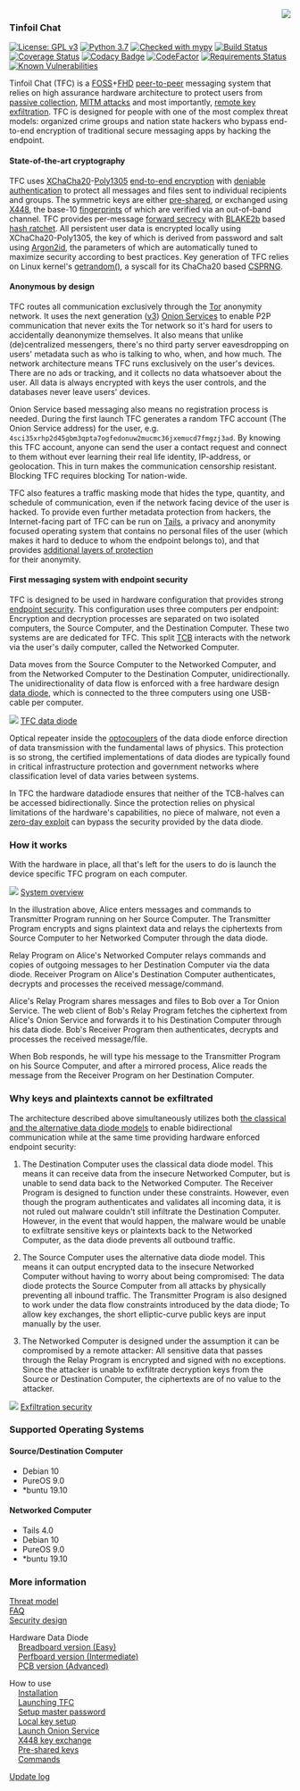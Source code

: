 <img align="right" src="https://cs.helsinki.fi/u/oottela/tfc_logo.png" style="position: relative; top: 0; left: 0;">

### Tinfoil Chat

[![License: GPL v3](https://img.shields.io/badge/License-GPLv3-blue.svg)](https://www.gnu.org/licenses/gpl-3.0)
[![Python 3.7](https://img.shields.io/badge/python-3.7-informational.svg)](https://www.python.org/downloads/release/python-370/)
[![Checked with mypy](http://www.mypy-lang.org/static/mypy_badge.svg)](http://mypy-lang.org/)
[![Build Status](https://travis-ci.org/tfctesting/tfc.svg?branch=master)](https://travis-ci.org/tfctesting/tfc) 
[![Coverage Status](https://coveralls.io/repos/github/tfctesting/tfc/badge.svg?branch=master)](https://coveralls.io/github/tfctesting/tfc?branch=master)
[![Codacy Badge](https://api.codacy.com/project/badge/Grade/4a3de2a3691f44029d9c779a01b912e1)](https://www.codacy.com/manual/tfctesting/tfc?utm_source=github.com&amp;utm_medium=referral&amp;utm_content=tfctesting/tfc&amp;utm_campaign=Badge_Grade)
[![CodeFactor](https://www.codefactor.io/repository/github/tfctesting/tfc/badge)](https://www.codefactor.io/repository/github/tfctesting/tfc)
[![Requirements Status](https://requires.io/github/tfctesting/tfc/requirements.svg?branch=master)](https://requires.io/github/tfctesting/tfc/requirements/?branch=master)
[![Known Vulnerabilities](https://snyk.io/test/github/tfctesting/tfc/badge.svg)](https://snyk.io/test/github/tfctesting/tfc) 

Tinfoil Chat (TFC) is a
[FOSS](https://www.gnu.org/philosophy/free-sw.html)+[FHD](https://www.gnu.org/philosophy/free-hardware-designs.en.html)
[peer-to-peer](https://en.wikipedia.org/wiki/Peer-to-peer)
messaging system that relies on high assurance hardware architecture to protect users from
[passive collection](https://en.wikipedia.org/wiki/Upstream_collection), 
[MITM attacks](https://en.wikipedia.org/wiki/Man-in-the-middle_attack)
and most importantly,
[remote key exfiltration](https://www.youtube.com/watch?v=3euYBPlX9LM). 
TFC is designed for people with one of the most complex threat models: organized crime 
groups and nation state hackers who bypass end-to-end encryption of traditional secure 
messaging apps by hacking the endpoint.  

   
#### State-of-the-art cryptography

TFC uses
[XChaCha20](https://cr.yp.to/chacha/chacha-20080128.pdf)-[Poly1305](https://cr.yp.to/mac/poly1305-20050329.pdf)
[end-to-end encryption](https://en.wikipedia.org/wiki/End-to-end_encryption)
with
[deniable authentication](https://en.wikipedia.org/wiki/Deniable_encryption#Deniable_authentication)
to protect all messages and files sent to individual recipients and groups. 
The symmetric keys are either
[pre-shared](https://en.wikipedia.org/wiki/Pre-shared_key),
or exchanged using
[X448](https://eprint.iacr.org/2015/625.pdf),
the base-10
[fingerprints](https://en.wikipedia.org/wiki/Public_key_fingerprint)
of which are verified via an out-of-band channel. TFC provides 
per-message
[forward secrecy](https://en.wikipedia.org/wiki/Forward_secrecy)
with
[BLAKE2b](https://blake2.net/blake2.pdf) 
based
[hash ratchet](https://www.youtube.com/watch?v=9sO2qdTci-s#t=1m34s).
All persistent user data is encrypted locally using XChaCha20-Poly1305, the key 
of which is derived from password and salt using 
[Argon2id](https://github.com/P-H-C/phc-winner-argon2/blob/master/argon2-specs.pdf),
the parameters of which are automatically tuned to maximize security according to best 
practices. Key generation of TFC relies on Linux kernel's 
[getrandom()](https://manpages.debian.org/testing/manpages-dev/getrandom.2.en.html),
a syscall for its ChaCha20 based 
[CSPRNG](https://en.wikipedia.org/wiki/Cryptographically_secure_pseudorandom_number_generator).


#### Anonymous by design
TFC routes all communication exclusively through the 
[Tor](https://2019.www.torproject.org/about/overview.html.en) 
anonymity network. It uses the next generation
([v3](https://trac.torproject.org/projects/tor/wiki/doc/NextGenOnions))
[Onion Services](https://2019.www.torproject.org/docs/onion-services)
to enable P2P communication that never exits the Tor network so it's hard for users to
accidentally deanonymize themselves. It also means that unlike (de)centralized messengers, 
there's no third party server eavesdropping on users' metadata such as who is talking to 
who, when, and how much. The network architecture means TFC runs exclusively on the user's 
devices. There are no ads or tracking, and it collects no data whatsoever about the user. 
All data is always encrypted with keys the user controls, and the databases never leave 
users' devices.

Onion Service based messaging also means no registration process is needed. During the 
first launch TFC generates a random TFC account (The Onion Service address) for the user, 
e.g. `4sci35xrhp2d45gbm3qpta7ogfedonuw2mucmc36jxemucd7fmgzj3ad`. By knowing this TFC 
account, anyone can send the user a contact request and connect to them without ever 
learning their real life identity, IP-address, or geolocation. This in turn makes the 
communication censorship resistant. Blocking TFC requires blocking Tor nation-wide.

TFC also features a traffic masking mode that hides the type, quantity, and schedule of 
communication, even if the network facing device of the user is hacked. To provide even
further metadata protection from hackers, the Internet-facing part of TFC can be run on 
[Tails](https://tails.boum.org/), a privacy and anonymity focused operating system that 
contains no personal files of the user (which makes it hard to deduce to whom the endpoint
belongs to), and that provides 
[additional layers of protection](https://github.com/Whonix/onion-grater)  
for their anonymity.


#### First messaging system with endpoint security

TFC is designed to be used in hardware configuration that provides strong
[endpoint security](https://en.wikipedia.org/wiki/Endpoint_security).
This configuration uses three computers per endpoint: Encryption and decryption processes
are separated on two isolated computers, the Source Computer, and the Destination Computer. 
These two systems are are dedicated for TFC. This split [TCB](https://en.wikipedia.org/wiki/Trusted_computing_base)
interacts with the network via the user's daily computer, called the Networked Computer.

Data moves from the Source Computer to the Networked Computer, and from the Networked 
Computer to the Destination Computer, unidirectionally. The unidirectionality of data flow 
is enforced with a free hardware design
[data diode](https://en.wikipedia.org/wiki/Unidirectional_network), 
which is connected to the three computers using one USB-cable per computer.

![](https://www.cs.helsinki.fi/u/oottela/wiki/readme/data_diode.jpg)
[TFC data diode](https://www.cs.helsinki.fi/u/oottela/wiki/readme/data_diode.jpg)

Optical repeater inside the
[optocouplers](https://en.wikipedia.org/wiki/Opto-isolator)
of the data diode enforce direction of data transmission with the fundamental laws of 
physics. This protection is so strong, the certified implementations of data diodes are 
typically found in critical infrastructure protection and government networks where 
classification level of data varies between systems.

In TFC the hardware datadiode ensures that neither of the TCB-halves can be accessed 
bidirectionally. Since the protection relies on physical limitations of the hardware's
capabilities, no piece of malware, not even a 
[zero-day exploit](https://en.wikipedia.org/wiki/Zero-day_(computing))
can bypass the security provided by the data diode.


### How it works

With the hardware in place, all that's left for the users to do is launch the device 
specific TFC program on each computer.

![](https://www.cs.helsinki.fi/u/oottela/wiki/readme/overview.png)
[System overview](https://www.cs.helsinki.fi/u/oottela/wiki/readme/overview.png)

In the illustration above, Alice enters messages and commands to Transmitter Program 
running on her Source Computer. The Transmitter Program encrypts and signs plaintext 
data and relays the ciphertexts from Source Computer to her Networked Computer 
through the data diode.

Relay Program on Alice's Networked Computer relays commands and copies of outgoing 
messages to her Destination Computer via the data diode. Receiver Program on Alice's 
Destination Computer authenticates, decrypts and processes the received message/command.

Alice's Relay Program shares messages and files to Bob over a Tor Onion Service. 
The web client of Bob's Relay Program fetches the ciphertext from Alice's Onion 
Service and forwards it to his Destination Computer through his data diode. Bob's 
Receiver Program then authenticates, decrypts and processes the received message/file.

When Bob responds, he will type his message to the Transmitter Program on his Source 
Computer, and after a mirrored process, Alice reads the message from the Receiver Program
on her Destination Computer.


### Why keys and plaintexts cannot be exfiltrated

The architecture described above simultaneously utilizes both
[the classical and the alternative data diode models](https://en.wikipedia.org/wiki/Unidirectional_network#Applications) 
to enable bidirectional communication while at the same time providing hardware enforced 
endpoint security: 

1. The Destination Computer uses the classical data diode model. This means it can receive 
data from the insecure Networked Computer, but is unable to send data back to the Networked 
Computer. The Receiver Program is designed to function under these constraints. However,
even though the program authenticates and validates all incoming data, it is not ruled out 
malware couldn't still infiltrate the Destination Computer. However, in the event that 
would happen, the malware would be unable to exfiltrate sensitive keys or plaintexts back 
to the Networked Computer, as the data diode prevents all outbound traffic.

2. The Source Computer uses the alternative data diode model. This means it can output
encrypted data to the insecure Networked Computer without having to worry about being
compromised: The data diode protects the Source Computer from all attacks by physically
preventing all inbound traffic. The Transmitter Program is also designed to work under
the data flow constraints introduced by the data diode; To allow key exchanges, the short 
elliptic-curve public keys are input manually by the user. 

3. The Networked Computer is designed under the assumption it can be compromised by a
remote attacker: All sensitive data that passes through the Relay Program is encrypted and 
signed with no exceptions. Since the attacker is unable to exfiltrate decryption keys from 
the Source or Destination Computer, the ciphertexts are of no value to the attacker. 


![](https://www.cs.helsinki.fi/u/oottela/wiki/readme/attacks.png)
[Exfiltration security](https://www.cs.helsinki.fi/u/oottela/wiki/readme/attacks.png)


### Supported Operating Systems

#### Source/Destination Computer
- Debian 10
- PureOS 9.0
- *buntu 19.10

#### Networked Computer
- Tails 4.0
- Debian 10
- PureOS 9.0
- *buntu 19.10

 
### More information
[Threat model](https://github.com/maqp/tfc/wiki/Threat-model)<br>
[FAQ](https://github.com/maqp/tfc/wiki/FAQ)<br>
[Security design](https://github.com/maqp/tfc/wiki/Security-design)<br>

Hardware Data Diode<Br>
&nbsp;&nbsp;&nbsp;&nbsp;[Breadboard version (Easy)](https://github.com/maqp/tfc/wiki/TTL-Data-Diode-(breadboard))<br>
&nbsp;&nbsp;&nbsp;&nbsp;[Perfboard version (Intermediate)](https://github.com/maqp/tfc/wiki/TTL-Data-Diode-(perfboard))<br>
&nbsp;&nbsp;&nbsp;&nbsp;[PCB version (Advanced)](https://github.com/tfctesting/tfc/wiki/PCB-Data-Diode-(Advanced))<br>

How to use<br>
&nbsp;&nbsp;&nbsp;&nbsp;[Installation](https://github.com/maqp/tfc/wiki/Installation)<br>
&nbsp;&nbsp;&nbsp;&nbsp;[Launching TFC](https://github.com/maqp/tfc/wiki/Launching-TFC)<br>
&nbsp;&nbsp;&nbsp;&nbsp;[Setup master password](https://github.com/maqp/tfc/wiki/Master-Password)<br>
&nbsp;&nbsp;&nbsp;&nbsp;[Local key setup](https://github.com/maqp/tfc/wiki/Local-Key-Setup)<br>
&nbsp;&nbsp;&nbsp;&nbsp;[Launch Onion Service](https://github.com/maqp/tfc/wiki/Onion-Service-Setup)<br>
&nbsp;&nbsp;&nbsp;&nbsp;[X448 key exchange](https://github.com/maqp/tfc/wiki/X448)<br>
&nbsp;&nbsp;&nbsp;&nbsp;[Pre-shared keys](https://github.com/maqp/tfc/wiki/PSK)<br>
&nbsp;&nbsp;&nbsp;&nbsp;[Commands](https://github.com/maqp/tfc/wiki/Commands)<br>

[Update log](https://github.com/maqp/tfc/wiki/Update-Log)<br>
